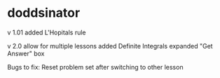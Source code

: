 # doddsinator

v 1.01
added L'Hopitals rule

v 2.0
allow for multiple lessons
added Definite Integrals
expanded "Get Answer" box

Bugs to fix:
Reset problem set after switching to other lesson
